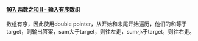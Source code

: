#### [167. 两数之和 II - 输入有序数组](https://leetcode.cn/problems/two-sum-ii-input-array-is-sorted/)

数组有序，因此使用double pointer，从开始和末尾开始遍历，他们的和等于target，则输出答案，sum大于target，则往左走，sum小于target，则往右走。
